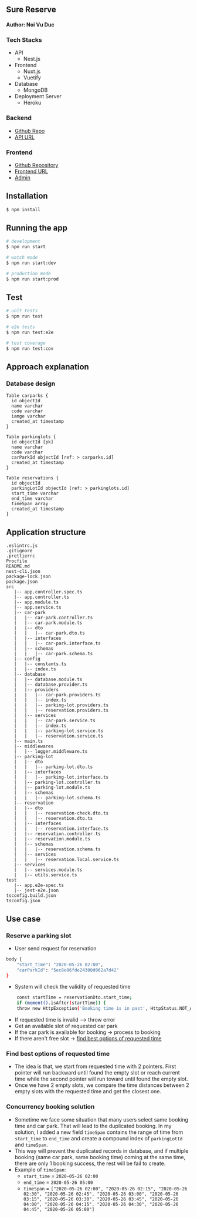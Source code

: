 
## Sure Reserve
#### Author: Noi Vu Duc
### Tech Stacks
- API
    - Nest.js
- Frontend
    - Nuxt.js
    - Vuetify
- Database
    - MongoDB
- Deployment Server
    - Heroku

### Backend
- [Github Repo](https://github.com/noivuduc/sure-reserve)
- [API URL](https://sure-reserve.herokuapp.com/)

### Frontend
- [Github Repository](https://github.com/noivuduc/sure-reserve-frontend)
- [Frontend URL](https://sure-reserve-frontend.herokuapp.com/)
- [Admin](https://sure-reserve-frontend.herokuapp.com/admin)
## Installation

```bash
$ npm install
```

## Running the app

```bash
# development
$ npm run start

# watch mode
$ npm run start:dev

# production mode
$ npm run start:prod
```

## Test

```bash
# unit tests
$ npm run test

# e2e tests
$ npm run test:e2e

# test coverage
$ npm run test:cov
```
## Approach explanation
### Database design

```aidl
Table carparks {
  id objectId
  name varchar
  code varchar
  iamge varchar
  created_at timestamp
}

Table parkinglots {
  id objectId [pk]
  name varchar
  code varchar
  carParkId objectId [ref: > carparks.id]
  created_at timestamp
}

Table reservations {
  id objectId
  parkingLotId objectId [ref: > parkinglots.id]
  start_time varchar
  end_time varchar
  timeSpan array 
  created_at timestamp
}
```
## Application structure
```
.eslintrc.js
.gitignore
.prettierrc
Procfile
README.md
nest-cli.json
package-lock.json
package.json
src
   |-- app.controller.spec.ts
   |-- app.controller.ts
   |-- app.module.ts
   |-- app.service.ts
   |-- car-park
   |   |-- car-park.controller.ts
   |   |-- car-park.module.ts
   |   |-- dto
   |   |   |-- car-park.dto.ts
   |   |-- interfaces
   |   |   |-- car-park.interface.ts
   |   |-- schemas
   |   |   |-- car-park.schema.ts
   |-- config
   |   |-- constants.ts
   |   |-- index.ts
   |-- database
   |   |-- database.module.ts
   |   |-- database.provider.ts
   |   |-- providers
   |   |   |-- car-park.providers.ts
   |   |   |-- index.ts
   |   |   |-- parking-lot.providers.ts
   |   |   |-- reservation.providers.ts
   |   |-- services
   |   |   |-- car-park.service.ts
   |   |   |-- index.ts
   |   |   |-- parking-lot.service.ts
   |   |   |-- reservation.service.ts
   |-- main.ts
   |-- middlewares
   |   |-- logger.middleware.ts
   |-- parking-lot
   |   |-- dto
   |   |   |-- parking-lot.dto.ts
   |   |-- interfaces
   |   |   |-- parking-lot.interface.ts
   |   |-- parking-lot.controller.ts
   |   |-- parking-lot.module.ts
   |   |-- schemas
   |   |   |-- parking-lot.schema.ts
   |-- reservation
   |   |-- dto
   |   |   |-- reservation-check.dto.ts
   |   |   |-- reservation.dto.ts
   |   |-- interfaces
   |   |   |-- reservation.interface.ts
   |   |-- reservation.controller.ts
   |   |-- reservation.module.ts
   |   |-- schemas
   |   |   |-- reservation.schema.ts
   |   |-- services
   |   |   |-- reservation.local.service.ts
   |-- services
   |   |-- services.module.ts
   |   |-- utils.service.ts
test
   |-- app.e2e-spec.ts
   |-- jest-e2e.json
tsconfig.build.json
tsconfig.json
```
## Use case
### Reserve a parking slot

- User send request for reservation
```bash
body {
    "start_time": "2020-05-26 02:00",
    "carParkId": "5ec8e06fde24300d062a7d42"
}
```
- System will check the validity of requested time
```bash
    const startTime = reservationDto.start_time;
    if (moment().isAfter(startTime)) {
    throw new HttpException('Booking time is in past', HttpStatus.NOT_ACCEPTABLE)
```
- If requested time is invalid --> throw error
- Get an available slot of requested car park
- If the car park is available for booking -> process to booking
- If there aren't free slot -> [find best options of requested time](#Find-best-options-of-requested-time)

### Find best options of requested time
- The idea is that, we start from requested time with 2 pointers. First pointer will run backward until found the empty slot or reach current time while the second pointer will run toward until found the empty slot.
- Once we have 2 empty slots, we compare the time distances between 2 empty slots with the requested time and get the closest one.

### Concurrency booking solution
- Sometime we face some situation that many users select same booking time and car park. That will lead to the duplicated booking. In my solution, I added a new field `timeSpan` contains the range of time from `start_time` to `end_time` and create a compound index of `parkingLotId` and `timeSpan`.
- This way will prevent the duplicated records in database, and if multiple booking (same car park, same booking time) coming at the same time, there are only 1 booking success, the rest will be fail to create.
- Example of `timeSpan`:
    - `start_time` = `2020-05-26 02:00`
    - `end_time`   = `2020-05-26 05:00`
    - `timeSpan`   = `["2020-05-26 02:00", "2020-05-26 02:15", "2020-05-26 02:30", "2020-05-26 02:45", "2020-05-26 03:00", "2020-05-26 03:15", "2020-05-26 03:30", "2020-05-26 03:45", "2020-05-26 04:00", "2020-05-26 04:15", "2020-05-26 04:30", "2020-05-26 04:45", "2020-05-26 05:00"]`


